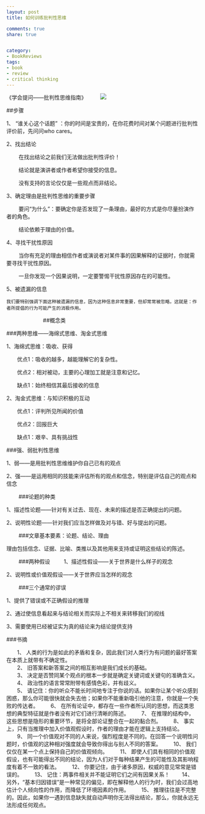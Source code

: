 ```yaml
---
layout: post
title: 如何训练批判性思维

comments: true
share: true


category:
- BookReviews
tags:
- book
- review
- critical thinking
---
```


《学会提问——批判性思维指南》 
　　 
![](http://img3.douban.com/lpic/s1509100.jpg)

##步骤

1、 “谁关心这个话题” ：你的时间是宝贵的，在你花费时间对某个问题进行批判性评价前，先问问who cares。

2、找出结论 

　　	在找出结论之前我们无法做出批判性评价！ 

　　	结论就是演讲者或作者希望你接受的信息。 

　　	没有支持的言论仅仅是一些观点而非结论。 

3、确定理由是批判性思维的重要步骤

　　
	要问“为什么”：要确定你是否发现了一条理由，最好的方式是你尽量扮演作者的角色。

　　	结论依赖于理由的价值。 

4、寻找干扰性原因 

　　	当你有充足的理由相信作者或演说者对某件事的因果解释的证据时，你就需要寻找干扰性原因。 

　　	一旦你发现一个因果说明，一定要警惕干扰性原因存在的可能性。 

5、被遗漏的信息 
　　

	我们要特别强调下面这种被遗漏的信息，因为这种信息非常重要，但却常常被忽略，这就是：作者所提倡的行为可能产生的消极作用。 
　　 
　　 
　　 
##概念类

###两种思维——海绵式思维、淘金式思维 

1、海绵式思维：吸收、获得 

　　优点1：吸收的越多，越能理解它的复杂性。 

　　优点2：相对被动，主要的心理加工就是注意和记忆。 

　　缺点1：始终相信其最后接收的信息 

2、淘金式思维：与知识积极的互动 

　　优点1：评判所见所闻的价值 

　　优点2：回报巨大 

　　缺点1：艰辛、具有挑战性 
　　

###强、弱批判性思维 

1、弱——是用批判性思维维护你自己已有的观点 

2、强——是运用相同的技能来评估所有的观点和信念，特别是评估自己的观点和信念 


　　 
###论题的种类 

1、描述性论题——针对有关过去、现在、未来的描述是否正确提出的问题。 

2、说明性论题——针对我们应当怎样做及对与错、好与提出的问题。 

　　 
###文章基本要素：论题、结论、理由 
　　

理由包括信念、证据、比喻、类推以及其他用来支持或证明这些结论的陈述。 


　　 
###两种假设 
　　
1、描述性假设——关于世界是什么样子的观念 

2、说明性或价值观假设——关于世界应当怎样的观念


　　 
###三个通常的谬误 


1、提供了错误或不正确假设的推理 

2、通过使信息看起来与结论相关而实际上不相关来转移我们的视线

3、需要使用已经被证实为真的结论来为结论提供支持 
　　 
　　 
　　 
　　 

###书摘


>
　　1、	人类的行为是如此的矛盾和复杂，因此我们对人类行为有问题的最好答案在本质上就带有不确定性。      
　　2、	旧答案和新答案之间的相互影响是我们成长的基础。       
　　3、	决定是否赞同某个观点的根本一步就是确定关键词或关键句的准确含义。 
　　4、	政治性的语言常常附带有感情色彩，并有歧义。        
　　5、	请记住：你的听众不能长时间地专注于你说的话。如果你让某个听众感到困惑，那么你可能很快就会失去他；如果你不能重新吸引他的注意，你就是一个失败的传达者。 
　　6、	在所有论证中，都存在一些作者所认同的思想，而这类思想的典型特征就是作者没有对它们进行清晰的陈述。 
　　7、	在推理的结构中，这些思想是隐形的重要环节，是将全部论证整合在一起的黏合剂。 
　　8、	事实上，只有当推理中加入价值观假设时，作者的理由才能在逻辑上支持结论。 
　　9、	同一个价值观对不同的人来说，强烈程度是不同的。在回答一个说明性问题时，价值观的这种相对强度就会导致你得出与别人不同的答案。 
　　10、	我们仅仅在某一个点上保持自己的价值观倾向。 
　　11、	即使人们具有相同的价值观假设，也有可能得出不同的结论，因为人们对于每种结果产生的可能性及其影响程度有着不一致的看法。 
　　12、	你要记住，由于诸多原因，权威的意见常常是错误的。 
　　13、	记住：两事件相关并不能证明它们之间有因果关系！ 
　　14、	另外，“基本归因错误”是一种常见的偏见，即在解释他人的行为时，我们会过高地估计个人倾向性的作用，而降低了环境因素的作用。 
　　15、	推理往往是不完整的。因此，如果你一遇到信息缺失就自动声明你无法得出结论，那么，你就永远无法形成任何观点。 